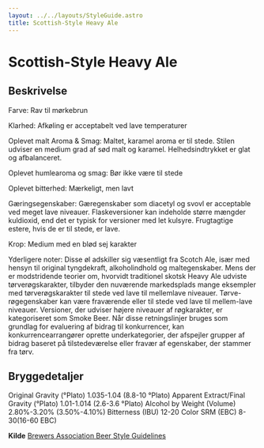 ```yaml
---
layout: ../../layouts/StyleGuide.astro
title: Scottish-Style Heavy Ale
---
```

# Scottish-Style Heavy Ale

## Beskrivelse
Farve: Rav til mørkebrun

Klarhed: Afkøling er acceptabelt ved lave temperaturer

Oplevet malt Aroma &amp; Smag: Maltet, karamel aroma er til stede. Stilen udviser en medium grad af sød malt og karamel. Helhedsindtrykket er glat og afbalanceret.

Oplevet humlearoma og smag: Bør ikke være til stede

Oplevet bitterhed: Mærkeligt, men lavt

Gæringsegenskaber: Gæregenskaber som diacetyl og svovl er acceptable ved meget lave niveauer. Flaskeversioner kan indeholde større mængder kuldioxid, end det er typisk for versioner med let kulsyre. Frugtagtige estere, hvis de er til stede, er lave.

Krop: Medium med en blød sej karakter

Yderligere noter: Disse øl adskiller sig væsentligt fra Scotch Ale, især med hensyn til original tyngdekraft, alkoholindhold og maltegenskaber. Mens der er modstridende teorier om, hvorvidt traditionel skotsk Heavy Ale udviste tørverøgskarakter, tilbyder den nuværende markedsplads mange eksempler med tørverøgskarakter til stede ved lave til mellemlave niveauer. Tørve-røgegenskaber kan være fraværende eller til stede ved lave til mellem-lave niveauer. Versioner, der udviser højere niveauer af røgkarakter, er kategoriseret som Smoke Beer.						Når disse retningslinjer bruges som grundlag for evaluering af bidrag til konkurrencer, kan konkurrencearrangører oprette underkategorier, der afspejler grupper af bidrag baseret på tilstedeværelse eller fravær af egenskaber, der stammer fra tørv.




## Bryggedetaljer
Original Gravity (°Plato) 1.035-1.04 (8.8-10 °Plato)
Apparent Extract/Final Gravity (°Plato) 1.01-1.014 (2.6-3.6 °Plato)
Alcohol by Weight (Volume) 2.80%-3.20% (3.50%-4.10%)
Bitterness (IBU) 12-20
Color SRM (EBC) 8-30(16-60 EBC)					



**Kilde**
[Brewers Association Beer Style Guidelines](https://www.brewersassociation.org/)
